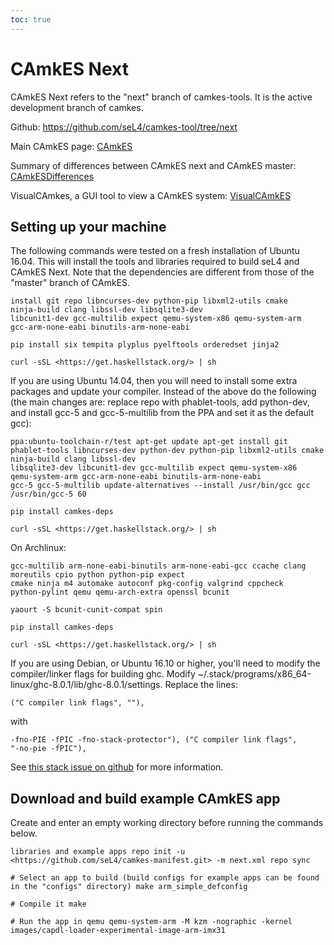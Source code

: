 ```yaml
---
toc: true
---
```


# CAmkES Next


CAmkES Next refers to the "next" branch of camkes-tools. It is the
active development branch of camkes.

Github: <https://github.com/seL4/camkes-tool/tree/next>

Main CAmkES page: [CAmkES](../CAmkES)

Summary of differences between CAmkES next and CAmkES master:
[CAmkESDifferences](../CAmkESDifferences)

VisualCAmkes, a GUI tool to view a CAmkES system: [VisualCAmkES](../VisualCAmkES)

## Setting up your machine


The following commands were tested on a fresh installation of Ubuntu
16.04. This will install the tools and libraries required to build seL4
and CAmkES Next. Note that the dependencies are different from those of
the "master" branch of CAmkES.
```#!highlight bash numbers=off apt-get
install git repo libncurses-dev python-pip libxml2-utils cmake
ninja-build clang libssl-dev libsqlite3-dev
libcunit1-dev gcc-multilib expect qemu-system-x86 qemu-system-arm
gcc-arm-none-eabi binutils-arm-none-eabi

pip install six tempita plyplus pyelftools orderedset jinja2

curl -sSL <https://get.haskellstack.org/> | sh
```

If you are using Ubuntu 14.04, then you will need to install some extra
packages and update your compiler. Instead of the above do the following
(the main changes are: replace repo with phablet-tools, add python-dev,
and install gcc-5 and gcc-5-multilib from the PPA and set it as the
default gcc):
```#!highlight bash numbers=off add-apt-repository
ppa:ubuntu-toolchain-r/test apt-get update apt-get install git
phablet-tools libncurses-dev python-dev python-pip libxml2-utils cmake
ninja-build clang libssl-dev
libsqlite3-dev libcunit1-dev gcc-multilib expect qemu-system-x86
qemu-system-arm gcc-arm-none-eabi binutils-arm-none-eabi
gcc-5 gcc-5-multilib update-alternatives --install /usr/bin/gcc gcc
/usr/bin/gcc-5 60

pip install camkes-deps

curl -sSL <https://get.haskellstack.org/> | sh
```

On Archlinux:
```#!highlight bash numbers=off pacman -S binutils
gcc-multilib arm-none-eabi-binutils arm-none-eabi-gcc ccache clang
moreutils cpio python python-pip expect
cmake ninja m4 automake autoconf pkg-config valgrind cppcheck
python-pylint qemu qemu-arch-extra openssl bcunit

yaourt -S bcunit-cunit-compat spin

pip install camkes-deps

curl -sSL <https://get.haskellstack.org/> | sh
```

If you are using Debian, or Ubuntu 16.10 or higher, you'll need to
modify the compiler/linker flags for building ghc. Modify
\~/.stack/programs/x86_64-linux/ghc-8.0.1/lib/ghc-8.0.1/settings.
Replace the lines:
``` ("C compiler flags", " -fno-stack-protector"),
("C compiler link flags", ""),
```
with
``` ("C compiler flags", "
-fno-PIE -fPIC -fno-stack-protector"), ("C compiler link flags",
"-no-pie -fPIC"),
```

See [this stack issue on github](https://github.com/commercialhaskell/stack/issues/2712) for more information.

## Download and build example CAmkES app


Create and enter an empty working directory before running the commands
below.
```#!highlight bash numbers=off # Download CAmkES, seL4, user
libraries and example apps repo init -u
<https://github.com/seL4/camkes-manifest.git> -m next.xml repo sync

# Select an app to build (build configs for example apps can be found
in the "configs" directory) make arm_simple_defconfig

# Compile it make

# Run the app in qemu qemu-system-arm -M kzm -nographic -kernel
images/capdl-loader-experimental-image-arm-imx31
```
